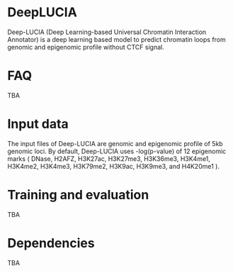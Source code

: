 # DeepLUCIA
Deep-LUCIA (Deep Learning-based Universal Chromatin Interaction Annotator) is a deep learning based model to predict chromatin loops from genomic and epigenomic profile without CTCF signal.

# FAQ
TBA

# Input data
The input files of Deep-LUCIA are genomic and epigenomic profile of 5kb genomic loci.
By default, Deep-LUCIA uses -log(p-value) of 12 epigenomic marks ( DNase, H2AFZ, H3K27ac, H3K27me3, H3K36me3, H3K4me1, H3K4me2, H3K4me3, H3K79me2, H3K9ac, H3K9me3, and H4K20me1 ).

# Training and evaluation
TBA

# Dependencies
TBA

